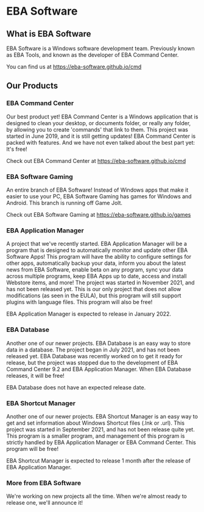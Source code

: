 # EBA Software

## What is EBA Software

EBA Software is a Windows software development team.
Previously known as EBA Tools, and known as the developer of EBA Command Center.

You can find us at https://eba-software.github.io/cmd

## Our Products

### EBA Command Center

Our best product yet! EBA Command Center is a Windows application that is designed to clean your desktop, or documents folder, or really any folder, by allowing you to create 'commands' that link to them. This project was started in June 2019, and it is still getting updates! EBA Command Center is packed with features. And we have not even talked about the best part yet: It's free!

Check out EBA Command Center at https://eba-software.github.io/cmd

### EBA Software Gaming

An entire branch of EBA Software! Instead of Windows apps that make it easier to use your PC, EBA Software Gaming has games for Windows and Android. This branch is running off Game Jolt.

Check out EBA Software Gaming at https://eba-software.github.io/games

### EBA Application Manager

A project that we've recently started. EBA Application Manager will be a program that is designed to automatically monitor and update other EBA Software Apps! This program will have the ability to configure settings for other apps, automatically backup your data, inform you about the latest news from EBA Software, enable beta on any program, sync your data across multiple programs, keep EBA Apps up to date, access and install Webstore items, and more! The project was started in November 2021, and has not been released yet. This is our only project that does not allow modifications (as seen in the EULA), but this program will still support plugins with language files. This program will also be free!

EBA Application Manager is expected to release in January 2022.

### EBA Database

Another one of our newer projects. EBA Database is an easy way to store data in a database. The project began in July 2021, and has not been released yet. EBA Database was recently worked on to get it ready for release, but the project was stopped due to the development of EBA Command Center 9.2 and EBA Application Manager. When EBA Database releases, it will be free!

EBA Database does not have an expected release date.

### EBA Shortcut Manager

Another one of our newer projects. EBA Shortcut Manager is an easy way to get and set information about Windows Shortcut files (.lnk or .url). This project was started in September 2021, and has not been release quite yet. This program is a smaller program, and management of this program is strictly handled by EBA Application Manager or EBA Command Center. This program will be free!

EBA Shortcut Manager is expected to release 1 month after the release of EBA Application Manager.

### More from EBA Software

We're working on new projects all the time. When we're almost ready to release one, we'll announce it!
